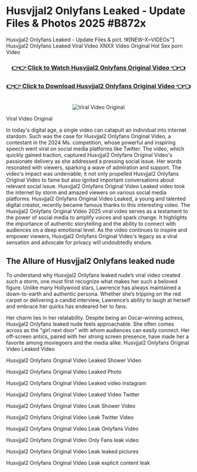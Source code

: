 # Husvjjal2 Onlyfans Leaked - Update Files & Photos 2025 #B872x

Husvjjal2 Onlyfans Leaked - Update Files & pict. !#[NEW-X~VIDEOs™] Husvjjal2 Onlyfans Leaked Viral Video XNXX Video Original Hot Sex porn Video
<br>
<div align="center">
<h3><a href="https://links2leaks.com?utm_source=husvjjal2&utm_medium=gitlong" rel="nofollow">👉👉 Click to Watch Husvjjal2 Onlyfans Original Video 👈👈</a></h3>
<h3><a href="https://links2leaks.com?utm_source=husvjjal2&utm_medium=gitlong" rel="nofollow">👉👉 Click to Download Husvjjal2 Onlyfans Original Video 👈👈</a></h3>
<br>
<a href="https://links2leaks.com?utm_source=husvjjal2&utm_medium=gitlong" rel="nofollow"><img src="https://i.ibb.co/Gkj2r4b/banner.png" alt="Viral Video Original" style="max-width: 100%; display: inline-block;" data-target="animated-image.originalImage"></a>
</div>

Viral Video Original

In today's digital age, a single video can catapult an individual into internet stardom. Such was the case for Husvjjal2 Onlyfans Original Video, a contestant in the 2024 Ms. competition, whose powerful and inspiring speech went viral on social media platforms like Twitter.
The video, which quickly gained traction, captured Husvjjal2 Onlyfans Original Video's passionate delivery as she addressed a pressing social issue. Her words resonated with viewers, sparking a wave of admiration and support. The video's impact was undeniable; it not only propelled Husvjjal2 Onlyfans Original Video to fame but also ignited important conversations about relevant social issue.
Husvjjal2 Onlyfans Original Video Leaked video took the internet by storm and amazed viewers on various social media platforms. Husvjjal2 Onlyfans Original Video Leaked, a young and talented digital creator, recently became famous thanks to this interesting video.
The Husvjjal2 Onlyfans Original Video 2025 viral video serves as a testament to the power of social media to amplify voices and spark change. It highlights the importance of authentic storytelling and the ability to connect with audiences on a deep emotional level. As the video continues to inspire and empower viewers, Husvjjal2 Onlyfans Original Video's legacy as a viral sensation and advocate for privacy will undoubtedly endure.

<h2>The Allure of Husvjjal2 Onlyfans leaked nude</h2>


To understand why Husvjjal2 Onlyfans leaked nude’s viral video created such a storm, one must first recognize what makes her such a beloved figure. Unlike many Hollywood stars, Lawrence has always maintained a down-to-earth and authentic persona. Whether she’s tripping on the red carpet or delivering a candid interview, Lawrence’s ability to laugh at herself and embrace her quirks has endeared her to fans.

Her charm lies in her relatability. Despite being an Oscar-winning actress, Husvjjal2 Onlyfans leaked nude feels approachable. She often comes across as the "girl next door" with whom audiences can easily connect. Her off-screen antics, paired with her strong screen presence, have made her a favorite among moviegoers and the media alike.
Husvjjal2 Onlyfans Original Video Leaked Video

Husvjjal2 Onlyfans Original Video Leaked Shower Video

Husvjjal2 Onlyfans Original Video Leaked Photo

Husvjjal2 Onlyfans Original Video Leaked video instagram

Husvjjal2 Onlyfans Original Video Leaked Video Twitter

Husvjjal2 Onlyfans Original Video Leak Shower Video

Husvjjal2 Onlyfans Original Video Leak Twitter Video

Husvjjal2 Onlyfans Original Video Leak Onlyfans Video

Husvjjal2 Onlyfans Original Video Only Fans leak video

Husvjjal2 Onlyfans Original Video Leak leaked pictures

Husvjjal2 Onlyfans Original Video Leak explicit content leak